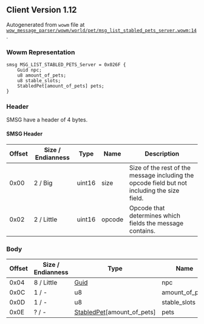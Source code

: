 ## Client Version 1.12

Autogenerated from `wowm` file at [`wow_message_parser/wowm/world/pet/msg_list_stabled_pets_server.wowm:14`](https://github.com/gtker/wow_messages/tree/main/wow_message_parser/wowm/world/pet/msg_list_stabled_pets_server.wowm#L14).

### Wowm Representation
```rust,ignore
smsg MSG_LIST_STABLED_PETS_Server = 0x026F {
    Guid npc;
    u8 amount_of_pets;
    u8 stable_slots;
    StabledPet[amount_of_pets] pets;
}
```
### Header
SMSG have a header of 4 bytes.

#### SMSG Header
| Offset | Size / Endianness | Type   | Name   | Description |
| ------ | ----------------- | ------ | ------ | ----------- |
| 0x00   | 2 / Big           | uint16 | size   | Size of the rest of the message including the opcode field but not including the size field.|
| 0x02   | 2 / Little        | uint16 | opcode | Opcode that determines which fields the message contains.|
### Body
| Offset | Size / Endianness | Type | Name | Description |
| ------ | ----------------- | ---- | ---- | ----------- |
| 0x04 | 8 / Little | [Guid](../spec/packed-guid.md) | npc |  |
| 0x0C | 1 / - | u8 | amount_of_pets |  |
| 0x0D | 1 / - | u8 | stable_slots |  |
| 0x0E | ? / - | [StabledPet](stabledpet.md)[amount_of_pets] | pets |  |
